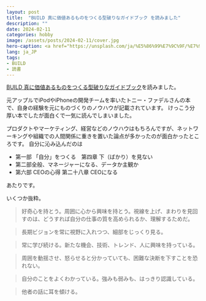 ```yaml
---
layout: post
title:  "BUILD 真に価値あるものをつくる型破りなガイドブック を読みました"
description: ""
date: 2024-02-11
categories: hobby
image: /assets/posts/2024-02-11/cover.jpg
hero-caption: <a href="https://unsplash.com/ja/%E5%86%99%E7%9C%9F/%E7%99%BD%E3%81%84%E8%A1%A8%E9%9D%A2%E3%81%AB%E3%82%AA%E3%83%AC%E3%83%B3%E3%82%B8%E8%89%B2%E3%81%AE%E3%83%A1%E3%82%AC%E3%83%96%E3%83%AD%E3%83%83%E3%82%AF%E7%8E%A9%E5%85%B7-qXakibuQiPU?utm_content=creditCopyText&utm_medium=referral&utm_source=unsplash">Unsplash</a>の<a href="https://unsplash.com/ja/@helloimnik?utm_content=creditCopyText&utm_medium=referral&utm_source=unsplash">Nik</a>が撮影した写真
lang: ja_JP
tags:
- BUILD
- 読書
---
```


[BUILD 真に価値あるものをつくる型破りなガイドブック](https://amzn.asia/d/6NMjLHd)を読みました。

元アップルでiPodやiPhoneの開発チームを率いたトニー・ファデルさんの本で、自身の経験を元にものづくりのノウハウが記載されています。
けっこう分厚い本でしたが面白くで一気に読んでしまいました。

プロダクトやマーケティング、経営などのノウハウはもちろんですが、ネットワーキングや組織での人間関係に重きを置いた論点が多かったのが面白かったところです。
自分に沁み込んだのは

- 第一部 「自分」をつくる　第四章 下（ばかり）を見ない
- 第二部全般、マネージャーになる、データか主観か
- 第六部 CEOの心得 第二十八章 CEOになる

あたりです。

いくつか抜粋。

> 好奇心を持とう。周囲に心から興味を持とう。視線を上げ、まわりを見回すのは、どうすれば自分の仕事の質を高められるか、理解するためだ。

> 長期ビジョンを常に視野に入れつつ、細部をじっくり見る。

> 常に学び続ける。新たな機会、技術、トレンド、人に興味を持っている。

> 周囲を動揺させ、怒らせると分かっていても、困難な決断を下すことを恐れない。

> 自分のことをよくわかっている。強みも弱みも、はっきり認識している。

> 他者の話に耳を傾ける。